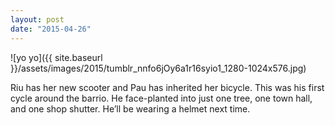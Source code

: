 ```yaml
---
layout: post
date: "2015-04-26"
---
```


![yo yo]({{ site.baseurl }}/assets/images/2015/tumblr_nnfo6jOy6a1r16syio1_1280-1024x576.jpg)

Riu has her new scooter and Pau has inherited her bicycle. This was his first cycle around the barrio. He face-planted into just one tree, one town hall, and one shop shutter. He’ll be wearing a helmet next time.
